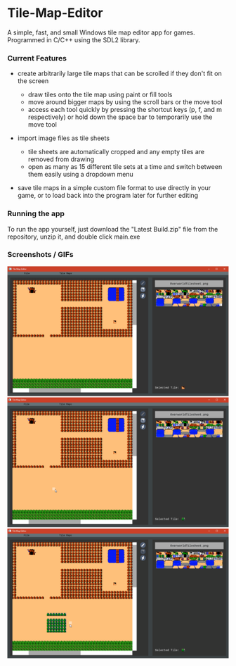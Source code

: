 # Tile-Map-Editor

A simple, fast, and small Windows tile map editor app for games.
Programmed in C/C++ using the SDL2 library.

### Current Features

- create arbitrarily large tile maps that can be scrolled if they don't fit on the screen
  - draw tiles onto the tile map using paint or fill tools
  - move around bigger maps by using the scroll bars or the move tool
  - access each tool quickly by pressing the shortcut keys (p, f, and m respectively) or hold down the space bar to temporarily use the move tool
  
- import image files as tile sheets
  - tile sheets are automatically cropped and any empty tiles are removed from drawing
  - open as many as 15 different tile sets at a time and switch between them easily using a dropdown menu
  
- save tile maps in a simple custom file format to use directly in your game, or to load back into the program later for further editing

### Running the app

To run the app yourself, just download the "Latest Build.zip" file from the repository, unzip it, and double click main.exe

### Screenshots / GIFs
![Screenshot of app](/screenshot1.png?raw=true "App Screenshot")
![gif of app](/gif1.gif?raw=true "App gif")
![gif of app](/gif2.gif?raw=true "App gif")
